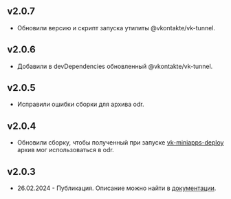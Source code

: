 ## v2.0.7

- Обновили версию и скрипт запуска утилиты @vkontakte/vk-tunnel.

## v2.0.6

- Добавили в devDependencies обновленный @vkontakte/vk-tunnel.

## v2.0.5

- Исправили ошибки сборки для архива odr.

## v2.0.4

- Обновили сборку, чтобы полученный при запуске [vk-miniapps-deploy](https://github.com/VKCOM/vk-miniapps-deploy) архив мог использоваться в odr.

## v2.0.3

- 26.02.2024 - Публикация. Описание можно найти в [документации](https://dev.vk.com/ru/mini-apps/getting-started/create-vk-mini-app).
